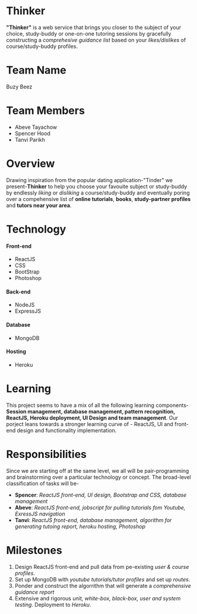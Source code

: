 # Thinker
**"Thinker"** is a web service that brings you closer to the subject of your choice, study-buddy or one-on-one tutoring sessions by gracefully constructing a *comprehesive guidance list* based on your *likes/dislikes* of course/study-buddy profiles. 

# Team Name
Buzy Beez

# Team Members
- Abeve Tayachow
- Spencer Hood
- Tanvi Parikh

# Overview
Drawing inspiration from the popular dating application-"Tinder" we present-**Thinker** to help you choose your favouite subject or study-buddy by endlessly *liking* or *disliking* a course/study-buddy and eventually poring over a compehensive list of **online tutorials**, **books**, **study-partner profiles** and **tutors near your area**.

# Technology
#### Front-end
- ReactJS
- CSS
- BootStrap
- Photoshop

#### Back-end
- NodeJS
- ExpressJS

#### Database
- MongoDB

#### Hosting
- Heroku

# Learning
This project seems to have a mix of all the following learning components- 
**Session management, database management, pattern recognition, ReactJS, Heroku deployment, UI Design and team management**.
Our porject leans towards a stronger learning curve of - ReactJS, UI and front-end design and functionality implementation.

# Responsibilities
Since we are starting off at the same level, we all will be pair-programming and brainstorming over a particular technology or concept. The broad-level classification of tasks will be-
- **Spencer**: *ReactJS front-end, UI design, Bootstrap and CSS, database management*
- **Abeve**: *ReactJS front-end, jobscript for pulling tutorials fom Youtube, ExressJS navigation*
- **Tanvi**: *ReactJS front-end, database management, algorithm for generating tutoing report, heroku hosting, Photoshop*

# Milestones
1. Design ReactJS front-end and pull data from pe-existing *user & course profiles*.
2. Set up MongoDB with *youtube tutorials/tutor profiles* and set up *routes*.
3. Ponder and construct the algorrithm that will generate a *comprehensive guidance report* 
4. Extensive and rigorous *unit, white-box, black-box, user and system testing*. Deployment to *Heroku*.
